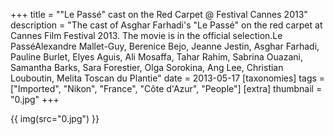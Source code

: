 +++
title = "\"Le Passé\" cast on the Red Carpet @ Festival Cannes 2013"
description = "The cast of Asghar Farhadi's \"Le Passé\" on the red carpet at Cannes Film Festival 2013. The movie is in the official selection.Le PasséAlexandre Mallet-Guy, Berenice Bejo, Jeanne Jestin, Asghar Farhadi, Pauline Burlet, Elyes Aguis, Ali Mosaffa, Tahar Rahim, Sabrina Ouazani, Samantha Barks, Sara Forestier, Olga Sorokina, Ang Lee, Christian Louboutin, Melita Toscan du Plantie"
date = 2013-05-17
[taxonomies]
tags = ["Imported", "Nikon", "France", "Côte d'Azur", "People"]
[extra]
thumbnail = "0.jpg"
+++

{{ img(src="0.jpg") }}
